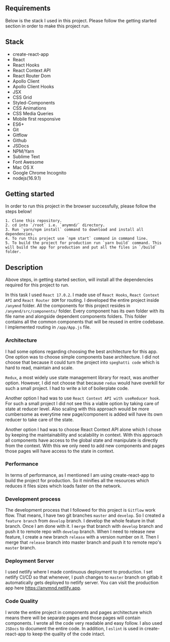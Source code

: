 ## Requirements
Below is the stack I used in this project. Please follow the getting started section in order to make this project run.

## Stack
 - create-react-app
 - React
 - React Hooks
 - React Context API
 - React Router Dom
 - Apollo Client
 - Apollo Client Hooks
 - JSX
 - CSS Grid
 - Styled-Components
 - CSS Animations
 - CSS Media Queries
 - Mobile first responsive
 - ES6+
 - Git
 - Gitflow
 - Github
 - JSDocs
 - NPM/Yarn
 - Sublime Text
 - Font Awesome
 - Mac OS X
 - Google Chrome Incognito
 - nodejs(16.9.1)

## Getting started
In order to run this project in the browser successfully, please follow the steps below!

    1. Clone this repository.
    2. cd into `/root` i.e. `anymnd/` directory.
    3. Run `yarn/npm install` command to download and install all dependencies.
    4. To run this project use `npm start` command in command line.
    5. To build the project for production run `yarn build` command. This will build the app for production and put all the files in `/build` folder.

## Description
Above steps, in getting started section, will install all the dependencies required for this project to run.

In this task I used `React 17.0.2`. I made use of `React Hooks`, `React Context API` and `React Router DOM` for routing. I developed the entire project inside `/anymnd` folder. All the components for this project resides in `/anymnd/src/components/` folder. Every component has its own folder with its file name and alongside dependent components folders. This folder contains all the common components that will be reused in entire codebase. I implemented routing in `/app/App.js` file.

### Architecture
I had some options regarding choosing the best architecture for this app. One option was to choose simple components base architecture. I did not choose that because it could turn the project into `speghatti code` which is hard to read, maintain and scale.

`Redux`, a most widely use state management library for react, was another option. However, I did not choose that because `redux` would have overkill for such a small project. I had to write a lot of boilerplate code.

Another option I had was to use `React Context API with useReducer hook`. For such a small project I did not see this a viable option by taking care of state at reducer level. Also scaling with this approach would be more cumbersome as everytime new page/component is added will have its own reducer to take care of the state.

Another option I had was to choose React Context API alone which I chose by keeping the maintainability and scalability in context. With this approach all components have access to the global state and manipulate is directly from the context. With this we only need to add new components and pages those pages will have access to the state in context.

### Performance
In terms of performance, as I mentioned I am using create-react-app to build the project for production. So it minifies all the resources which reduces it files sizes which loads faster on the network.

### Development process
The development process that I followed for this project is `Gitflow` work flow. That means, I have two git branches `master` and `develop`. So I created a `feature branch` from `develop` branch. I develop the whole feature in that branch. Once I am done with it. I `merge` that branch with `develop` branch and push it to remote repo with `develop` branch. When I need to release new feature, I create a new branch `release` with a version number on it. Then I merge that `release` branch into master branch and push it to remote repo's `master` branch.

### Deployment Server
I used netlify where I made continuous deployment to production. I set netlify CI/CD so that whenever, I push changes to `master` branch on gitlab it automatically gets deployed to netlify server. You can visit the production app here https://anymnd.netlify.app.

### Code Quality
I wrote the entire project in components and pages architecture which means there will be separate pages and those pages will contain components. I wrote all the code very readable and easy follow. I also used `JSDocs` to document the entire code. In addition, I `eslint` is used in create-react-app to keep the quality of the code intact.

